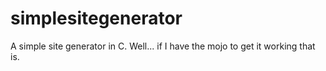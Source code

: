 # simplesitegenerator
A simple site generator in C. Well... if I have the mojo to get it working that is.
